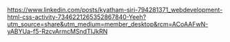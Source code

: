 https://www.linkedin.com/posts/kyatham-siri-794281371_webdevelopment-html-css-activity-7346221265352867840-Yeeh?utm_source=share&utm_medium=member_desktop&rcm=ACoAAFwN-yABYUa-f5-RzcvArmcMSndTIJkRN
